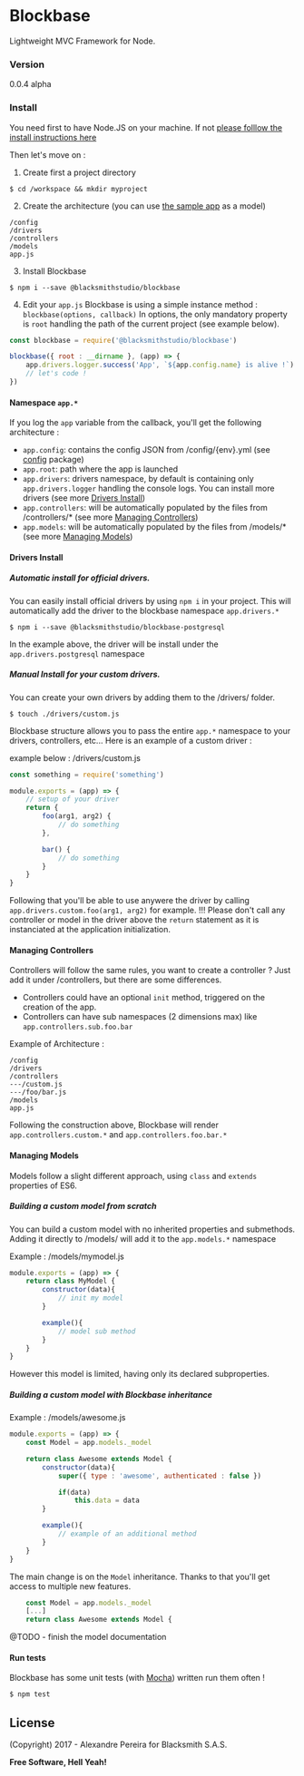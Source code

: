 # Blockbase
Lightweight MVC Framework for Node.

### Version
0.0.4 alpha

### Install
You need first to have Node.JS on your machine. If not [please folllow the install instructions here](https://nodejs.org)

Then let's move on :

1. Create first a project directory
``` shell
$ cd /workspace && mkdir myproject
```

2. Create the architecture (you can use [the sample app](https://bitbucket.org/blacksmithstudio/sample) as a model)
```
/config
/drivers
/controllers
/models
app.js
```

3. Install Blockbase
``` shell
$ npm i --save @blacksmithstudio/blockbase
```

4. Edit your `app.js`
Blockbase is using a simple instance method : `blockbase(options, callback)`
In options, the only mandatory property is `root` handling the path of the current project (see example below).
``` js
const blockbase = require('@blacksmithstudio/blockbase')

blockbase({ root : __dirname }, (app) => {
    app.drivers.logger.success('App', `${app.config.name} is alive !`)
    // let's code !
})
```

#### Namespace `app.*`
If you log the `app` variable from the callback, you'll get the following architecture :
* `app.config`: contains the config JSON from /config/{env}.yml (see [config](https://www.npmjs.com/package/config) package)
* `app.root`: path where the app is launched
* `app.drivers`: drivers namespace, by default is containing only `app.drivers.logger` handling the console logs. You can install more drivers (see more [Drivers Install](#drivers-install))
* `app.controllers`: will be automatically populated by the files from /controllers/* (see more [Managing Controllers](#managing-controllers))
* `app.models`: will be automatically populated by the files from /models/* (see more [Managing Models](#managing-models))

#### Drivers Install

##### Automatic install for official drivers.
You can easily install official drivers by using `npm i` in your project. This will automatically add the driver to the blockbase namespace `app.drivers.*`
``` shell
$ npm i --save @blacksmithstudio/blockbase-postgresql
```
In the example above, the driver will be install under the `app.drivers.postgresql` namespace

##### Manual Install for your custom drivers.
You can create your own drivers by adding them to the /drivers/ folder.
```
$ touch ./drivers/custom.js
```

Blockbase structure allows you to pass the entire `app.*` namespace to your drivers, controllers, etc...
Here is an example of a custom driver :

example below : /drivers/custom.js
```js
const something = require('something')

module.exports = (app) => {
    // setup of your driver
    return {
        foo(arg1, arg2) {
            // do something
        },

        bar() {
            // do something
        }
    }
}
```

Following that you'll be able to use anywere the driver by calling `app.drivers.custom.foo(arg1, arg2)` for example.
!!! Please don't call any controller or model in the driver above the `return` statement as it is instanciated at the application initialization.

#### Managing Controllers
Controllers will follow the same rules, you want to create a controller ? Just add it under /controllers, but there are some differences.
- Controllers could have an optional `init` method, triggered on the creation of the app.
- Controllers can have sub namespaces (2 dimensions max) like `app.controllers.sub.foo.bar`

Example of Architecture :
```
/config
/drivers
/controllers
---/custom.js
---/foo/bar.js
/models
app.js
```
Following the construction above, Blockbase will render `app.controllers.custom.*` and `app.controllers.foo.bar.*`

#### Managing Models

Models follow a slight different approach, using `class` and `extends` properties of ES6.

##### Building a custom model from scratch
You can build a custom model with no inherited properties and submethods.
Adding it directly to /models/ will add it to the `app.models.*` namespace

Example : /models/mymodel.js

```js
module.exports = (app) => {
    return class MyModel {
        constructor(data){
            // init my model
        }

        example(){
            // model sub method
        }
    }
}
```
However this model is limited, having only its declared subproperties.

##### Building a custom model with Blockbase inheritance

Example : /models/awesome.js

```js
module.exports = (app) => {
    const Model = app.models._model

    return class Awesome extends Model {
        constructor(data){
            super({ type : 'awesome', authenticated : false })

            if(data)
                this.data = data
        }

        example(){
            // example of an additional method
        }
    }
}
```

The main change is on the `Model` inheritance.
Thanks to that you'll get access to multiple new features.

```js
    const Model = app.models._model
    [...]
    return class Awesome extends Model {
```

@TODO - finish the model documentation

#### Run tests
Blockbase has some unit tests (with [Mocha](https://mochajs.org)) written run them often !

```sh
$ npm test
```

License
----
(Copyright) 2017 - Alexandre Pereira for Blacksmith S.A.S.


**Free Software, Hell Yeah!**

[Node.js]:https://nodejs.org/en
[NPM]:https://www.npmjs.com
